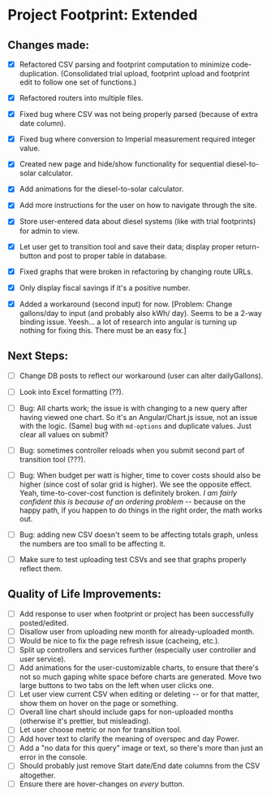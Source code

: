 # Project Footprint: Extended

## Changes made:
- [x] Refactored CSV parsing and footprint computation to minimize code-duplication. (Consolidated trial upload, footprint upload and footprint edit to follow one set of functions.)
- [x] Refactored routers into multiple files.
- [x] Fixed bug where CSV was not being properly parsed (because of extra date column).
- [x] Fixed bug where conversion to Imperial measurement required integer value.
- [x] Created new page and hide/show functionality for sequential diesel-to-solar calculator.
- [x] Add animations for the diesel-to-solar calculator.
- [x] Add more instructions for the user on how to navigate through the site.
- [x] Store user-entered data about diesel systems (like with trial footprints) for admin to view.
- [x] Let user get to transition tool and save their data; display proper return-button and post to proper table in database.
- [x] Fixed graphs that were broken in refactoring by changing route URLs.
- [x] Only display fiscal savings if it's a positive number.
- [x] Added a workaround (second input) for now. [Problem: Change gallons/day to input (and probably also kWh/ day). Seems to be a 2-way binding issue. Yeesh... a lot of research into angular is turning up nothing for fixing this. There must be an easy fix.]


## Next Steps:
- [ ] Change DB posts to reflect our workaround (user can alter dailyGallons).
- [ ] Look into Excel formatting (??).
- [ ] Bug: All charts work; the issue is with changing to a new query after having viewed one chart. So it's an Angular/Chart.js issue, not an issue with the logic. (Same) bug with `md-options` and duplicate values. Just clear all values on submit?
- [ ] Bug: sometimes controller reloads when you submit second part of transition tool (???).
- [ ] Bug: When budget per watt is higher, time to cover costs should also be higher (since cost of solar grid is higher). We see the opposite effect. Yeah, time-to-cover-cost function is definitely broken. *I am fairly confident this is because of an ordering problem* -- because on the happy path, if you happen to do things in the right order, the math works out.
- [ ] Bug: adding new CSV doesn't seem to be affecting totals graph, unless the numbers are too small to be affecting it.
- [ ] Make sure to test uploading test CSVs and see that graphs properly reflect them.


## Quality of Life Improvements:
- [ ] Add response to user when footprint or project has been successfully posted/edited.
- [ ] Disallow user from uploading new month for already-uploaded month.
- [ ] Would be nice to fix the page refresh issue (cacheing, etc.).
- [ ] Split up controllers and services further (especially user controller and user service).
- [ ] Add animations for the user-customizable charts, to ensure that there's not so much gaping white space before charts are generated. Move two large buttons to two tabs on the left when user clicks one.
- [ ] Let user view current CSV when editing or deleting -- or for that matter, show them on hover on the page or something.
- [ ] Overall line chart should include gaps for non-uploaded months (otherwise it's prettier, but misleading).
- [ ] Let user choose metric or non for transition tool.
- [ ] Add hover text to clarify the meaning of overspec and day Power.
- [ ] Add a "no data for this query" image or text, so there's more than just an error in the console.
- [ ] Should probably just remove Start date/End date columns from the CSV altogether.
- [ ] Ensure there are hover-changes on *every* button.
